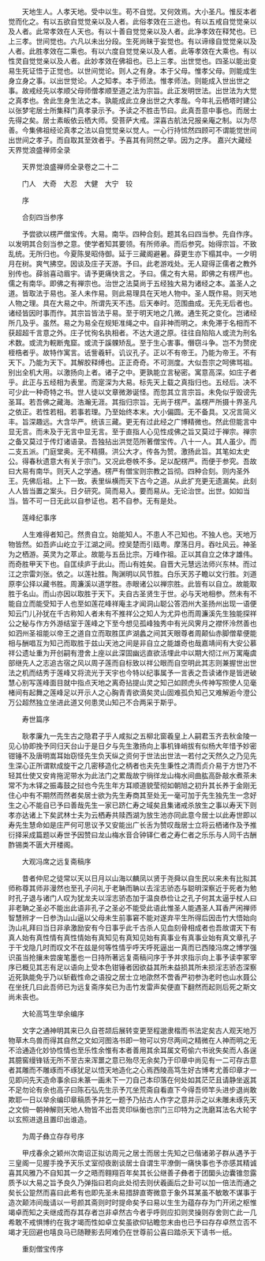 <!-- { "loadSidebar": true } -->
　　天地生人。人孝天地。受中以生。苟不自觉。又何效焉。大小圣凡。惟反本者觉而化之。有以五欲自觉觉亲以及人者。此俗孝效在三途也。有以五戒自觉觉亲以及人者。此常孝效在人天也。有以十善自觉觉亲以及人者。此净孝效在释梵也。已上三孝。世间觉也。六凡以未出分段。生死尚昧于妄觉也。有以谛缘自觉觉亲以及人者。此胜孝效在二乘也。有以六度自觉觉亲以及人者。此等孝效在大乘也。有以性灵自觉觉亲以及人者。此妙孝效在佛祖也。已上三孝。出世觉也。四圣以能出变易生死证悟于正觉也。以世间觉论。则人之有身。本于父母。惟孝父母。则能成生身立身之事。以出世觉论。人之知孝。本于师法。惟孝师法。则能成入世出世之事。故戒经先以孝顺父母师僧孝顺至道之法为宗旨。此正发明世法。出世法为大觉之真孝也。舍此生身生法之本。孰能成此立身出世之大孝哉。今年礼云栖塔时建公以张梦宅居士所集释门真孝录示予。予读之不胜击节曰。此真吾意中事也。而居士先得之矣。居士素皈依云栖大师。受菩萨大戒。深喜古航法兄报亲庵之制。以为尽善。今集佛祖经论真孝之法以自觉觉亲以觉人。一心行持怵然四顾可不谓能觉世间出世间之孝子。而自取其至效者乎。予喜其有同然之举。因为之序。
嘉兴大藏经　天界觉浪盛禅师全录


　　天界觉浪盛禅师全录卷之二十二

　　门人　大奇　大忍　大健　大宁　较

　　序

　　合刻四当参序

　　予尝欲以楞严僧宝传。大易。南华。四种合刻。题其名曰四当参。先自作序。以发明其合刻当参之意。使学者知其要领。有所师承。而后参究。始得宗旨。不致乱统。无所归也。今夏陈旻昭侍御。延于三藏阁避暑。薛更生亦下榻其中。一夕明月在树。爽气拂空。因谈及庄子天游。予曰。此老游戏处。无人窥得正儒者之教外别传也。薛翁喜动眉宇。请予更痛快言之。予曰。儒之有大易。即佛之有楞严也。儒之有南华。即佛之有禅宗也。治世之法莫尚于五经独大易为诸经之本。盖圣人之道。皆取法于易也。圣人未作易。则此易理具在天地人物中。圣人既作易。则天地人物之理。具在大易之中。所谓先天不违。后天奉时。范围曲成。无先无后者也。诸经皆因时事而作。其宗旨皆法乎易。至于明天地之几微。通生死之变化。岂诸经所几及乎。虽然。易之为易全在规矩准绳之中。自非神而明之。未免滞于名相而不获超超千言意之外。庄子忧徇名执相者。不达大道之原。往往自陷陷人或流为刑名术数。或流为輐断鬼窟。或流于謑髁矫乱。至于生心害事。僭窃斗争。岂不为赘疣桎梏者乎。故特作寓言。诋訾羲轩。讥议孔子。正以不有帝王。乃能为帝王。不有天下。乃能为天下。其解胶释缚也。正正奇奇。不可测度。大似吾宗之呵佛骂祖。别出全机大用。以激扬向上者。诸子之中。更孰能立言秘密。寓意高深。如庄子者乎。此正与五经相为表里。而寔深为大易。标先天上载之真指归也。五经后。决不可少此一种奇特之书。世人徒以文章微渺诞怪。而忽其立言宗旨。未免似乎毁谤先圣耳。若吾佛之藏海。浩瀚无涯。其指归宗旨。无尚于楞严。盖楞严所摄十界圣凡之依正。若性若相。若事若理。乃至始终本末。大小偏圆。无不备具。又况言简义丰。旨深趣远。大含华严。统该三藏。更无有过此经之广博精微也。然此但能言中显无言。而未及于无言中显无言。至于直指人心见性成佛之旨又莫过于禅宗。禅宗之备又莫过于传灯诸语录。吾独拈出洪觉范所著僧宝传。八十一人。其人虽少。而二支五派。门庭堂奥。无不精摄。洪公大才。传各为赞。激扬此旨。其笔如太史公。得春秋遗意大有关于宗门。又况此卷帙不多。足以配楞严。而便于参究。吾故曰大易有南华。则天人之学通。楞严有僧宝则宗教之旨彻。四种合刻。则内圣外王。先佛后祖。上下一致。表里纵横而天下古今之道。从此扩充更无遗漏矣。此刻人人皆当置之案头。日夕研究。简而易入。要而易从。无论治世。出世。如如当当。皆不可一日无此以自参证也。若不自参。无有是处。

　　莲峰纪事序

　　人生难得者知己。然贵自立。始能知人。不患人不己知也。不独人也。天地万物皆然。如吾庐山屹立于江湖之间。控吴楚而引瓯粤。摩荡日月。吞吐风云。神圣为之栖游。英灵为之萃止。故能与五岳比宗。万峰作祖。正以其自立之体才雄伟。而奇胜甲天下也。自匡续庐于此山。而山有姓矣。自晋大元慧远法师兴东林。而过江之宗雷刘张。依之。以莲社胜。陶渊明以风节胜。白乐天苏子瞻以文行胜。刘道原李公择以藏书胜。周濂溪以道学胜。赤眼诸公以禅宗胜。此皆有以自立。故能取胜于名山。而山亦因以取胜于天下。夫自古圣贤生于世。必与天地相参。然未有不能自立而能受知于人也至如莲花峰祥庵主才闻洞山聪公答泗州大圣扬州出现一语便知云门儿孙犹在千古称知人者未有不推祥公之知人为尤异也而周濂溪先生独能探祥公之秘与作方外游结室于莲峰之下至今想见孤峰独秀中有光风霁月之襟怀泠然善也如泗州圣祖能以帝王之道自立而取胜匡庐湖蠡之间其天眼尊者周颠仙赤脚僧辈便能相与酬唱互为知己而取胜于兹山天池之间是非自立之能雄奇也哉嘉靖间有大安公慕祥公遗址重为开创嗣有澄舍上座以此深固幽远直欲活埋此中以期大彻江州万寓庵虞部继先人之志追古宿之风以周子莲而自标致以祥公眼而自空明此其志则兼握世出世法之机而结秀于莲峰又将流光于天宇也今特以纪事属予一言表之吾读诸作是皆迸破慧心别写莲峰面目就中指点天地之离奇拈提山灵之知己如顾虎头传神写照使人见毫楮间有起舞之莲峰足以开示人之心胸青青欲滴矣灵山固难孤负知己又难解逅今澄公万公超然独立坐进此道又何患灵山知己不合两采于斯乎。

　　寿世篇序

　　耿孝廉九一先生古之隐君子乎人咸拟之五柳北窗羲皇上人嗣君玉齐去秋金陵一见心协即挽予同归天台山于是日夕与先生激扬向上事机锋峭拔有似杨大年惜予妙密钳锤不及唐明嵩耳始窃怪先生负天纵之资何于世法出世法一若付之天然久之乃见先生深心正所谓默成旋干之几密移造化之柄者也夫先生秉性之清而贞介易于方世乃不轻其仕使又安肯拖泥带水为此法门之累哉故宁徜徉龙山梅水间曲肱高卧敲水煮茶未常不为木铎之振毒鼓之挝也今先生年方耳顺道貌莹彻如朝旭之初升其长养于金刚无住心中有不期然而然者矣居士欲为先生寿商其至处无一毫可加于先生独先生一念好生之心不能自已予曰善哉先生一家已跻仁寿之域矣且集诸戒杀放生之事以寿天下则孝亦达诸上下矣武林士夫为云栖寿共赎西湖为放生池亦同此意今居士以此寿世即以寿先生慧命如是庄严何可思议予又安能出广长舌为赞叹哉居士立将云栖诸作及予推衍择采成篇题以寿世予因赞曰龙山梅水音合钟铎仁者之寿仁者之乐乐与人同千古酬酢锡类不匮大开楼阁。

　　大观冯席之远复斋稿序

　　昔者仲尼之徒常以天以日月以山海以麟凤以贤于尧舜以自生民以来未有比拟其师称尊其师非漫然也至孔子问礼于老聃而聃以去淫志骄态与聪明深察近于死者为勉时孔子退与诸门人叹为犹龙夫以淫志骄态加于温良恭俭让之孔子何其太逼乎杖人曰非老聃之圣必不能出此语非孔子之圣必不能受此语此惟圣人能遇圣人耳香严闲禅师智慧辨才一日参沩山山逼以父母未生前事窘不能对遂弃平生所得后因击竹大悟始向沩山礼拜曰当日非承激励安有今日事乎此千古杀人见血刻骨相成者也吾故谓天下有真人始有真性情有真性情始有真知见有真知见始有真事业有真事业始有真文章孔子于干戈隐几时而叹文不在兹是何等性情乎呼天呼死逼出一真而已西陵冯席之博学强识虽当抢攘未尝废笔墨也一日持所著远复斋稿问序于予并求指示向上事予读李冢宰序已概见其志有足以语向上受本色钳锤者因欲益其所未益损其所未损淫志骄态深察近死孰能免乎乃以斩截性命之语投之居士立地欿然不啻香严初参沩老时也山水聂公在坐抚几曰此吾师已为远复斋序矣已为击竹发雷声矣便直下翻然而起则后死之斯文尚未丧也。

　　大轮高笃生举余编序

　　文字之通神明其来已久自苍颉后展转变更至程邈隶楷而书法定矣古人观天地万物草木鸟兽而得其自然之文如河图洛书即一物可以穷尽两间之精微在人神而明之无不洽通造化妙协性情也至乐性余惟有本者善用其余耳属文苟偷六书讹失矣而人各逞其臆窖缦锋铦无所不至古来浑噩之意已殆尽无余矣乃于印章中尚见有一二可存古意者其雕而不雕琢而不琢犹足以悟天地造化之心焉西陵高笃生好古博考尤善印章才一见即问先天造命事余曰未篆一画未下一刀自己本印落在何处如其茫茫且请静坐返其不足勿论有余也高子曰陈石弘先生示予兀坐荒斋自看直下今得吾师竿头进步退尚敢欺耶一日以举余编印章稿质予并乞一题予乃拈古人作字之意并示之以未雕未琢先天之文倘一朝神解则天地人物皆不出吾灵印纵衡也宗门三印特为之洗磨耳法名大轮字以玄照进退且置印出谁造。

　　为周子彝立存存号序

　　甲戌春余之颖州次南诏正拟访周元之居士而居士先知之已偕诸弟子群从遇予于三皇阁一见握手挽予天乐丈室彻夜剧谈居士自谓生平潦倒一痛快事也予亦感其精诚喜其风雅乃不自知其一夕之晤而翱翔百年矣其长公继善子彝者于团圞头边囊锥忽露质予以大易之旨予良久乃弹指曰若向此处彻去则伏羲画后之卦可以加一倍法而通之矣长公跫然而喜曰此希有也即先圣未易措辞直寄微意于象外耳某虽不敏敢不谋事于造次颠沛间哉请以一号颜其斋则时时提命矣予曰易以生生为蕴存存为门开闭之枢惟竭卓而知之夫继成而存其存者岂非卓然古今者乎呼则应扣则灵操则存舍则亡此一几希敢不戒惧博约在我才竭而性如卓立矣虽欲仰钻瞻忽末由也已予曰存存卓然立否不竭才无回避也嘻良马已随鞭影去阿难仍在世尊前公喜曰踏杀天下请书一纸。

　　重刻僧宝传序


